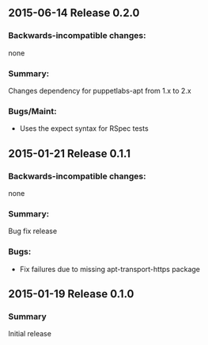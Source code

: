 ## 2015-06-14 Release 0.2.0

### Backwards-incompatible changes:

none

### Summary:

Changes dependency for puppetlabs-apt from 1.x to 2.x

### Bugs/Maint:

* Uses the expect syntax for RSpec tests

## 2015-01-21 Release 0.1.1

### Backwards-incompatible changes:

none

### Summary:

Bug fix release

### Bugs:

* Fix failures due to missing apt-transport-https package

## 2015-01-19 Release 0.1.0

### Summary

Initial release
